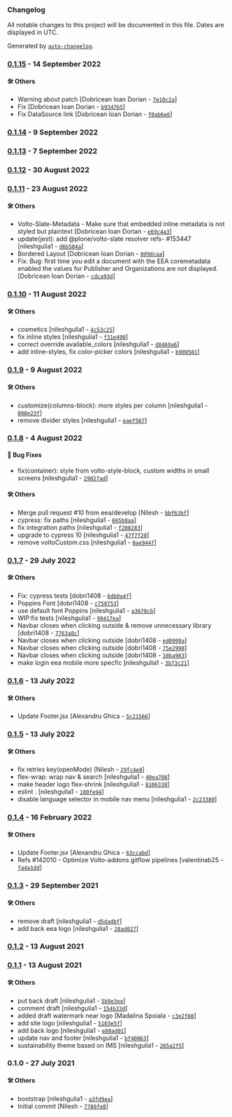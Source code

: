 ### Changelog

All notable changes to this project will be documented in this file. Dates are displayed in UTC.

Generated by [`auto-changelog`](https://github.com/CookPete/auto-changelog).

### [0.1.15](https://github.com/eea/volto-sustainability-theme/compare/0.1.14...0.1.15) - 14 September 2022

#### :hammer_and_wrench: Others

- Warning about patch [Dobricean Ioan Dorian - [`7e10c2a`](https://github.com/eea/volto-sustainability-theme/commit/7e10c2a438da1a9801a6ba18cfe0f9c29863a1ca)]
- Fix [Dobricean Ioan Dorian - [`b9347b5`](https://github.com/eea/volto-sustainability-theme/commit/b9347b52d35eacc16f98dabddc23d085c8ea114f)]
- Fix DataSource link [Dobricean Ioan Dorian - [`f0ab6e6`](https://github.com/eea/volto-sustainability-theme/commit/f0ab6e6c59be4b305ea64083395d858147217ae4)]
### [0.1.14](https://github.com/eea/volto-sustainability-theme/compare/0.1.13...0.1.14) - 9 September 2022

### [0.1.13](https://github.com/eea/volto-sustainability-theme/compare/0.1.12...0.1.13) - 7 September 2022

### [0.1.12](https://github.com/eea/volto-sustainability-theme/compare/0.1.11...0.1.12) - 30 August 2022

### [0.1.11](https://github.com/eea/volto-sustainability-theme/compare/0.1.10...0.1.11) - 23 August 2022

#### :hammer_and_wrench: Others

- Volto-Slate-Metadata - Make sure that embedded inline metadata is not styled but plaintext [Dobricean Ioan Dorian - [`e69c4a3`](https://github.com/eea/volto-sustainability-theme/commit/e69c4a33221f6002fabc8e85c439cbc391b83048)]
- update(jest): add @plone/volto-slate resolver refs- #153447 [nileshgulia1 - [`d6b504a`](https://github.com/eea/volto-sustainability-theme/commit/d6b504a56bb9fb36ae4c7c77fb45967562a71b43)]
- Bordered Layout [Dobricean Ioan Dorian - [`8d9dcaa`](https://github.com/eea/volto-sustainability-theme/commit/8d9dcaaed56ec2b60e31e10a6444a30646f87d8d)]
- Fix:  Bug: first time you edit a document with the EEA coremetadata enabled the values for Publisher and Organizations are not displayed. [Dobricean Ioan Dorian - [`cdca93d`](https://github.com/eea/volto-sustainability-theme/commit/cdca93d57fae005afbcfc652f0ec0f71d44c5451)]
### [0.1.10](https://github.com/eea/volto-sustainability-theme/compare/0.1.9...0.1.10) - 11 August 2022

#### :hammer_and_wrench: Others

- cosmetics [nileshgulia1 - [`4c53c25`](https://github.com/eea/volto-sustainability-theme/commit/4c53c25c1a1c5f5f16499bd99e9b37195ce3239e)]
- fix inline styles [nileshgulia1 - [`f31e490`](https://github.com/eea/volto-sustainability-theme/commit/f31e49013ff9c683c785ce71bb754d68388e49be)]
- correct override available_colors [nileshgulia1 - [`d8469a6`](https://github.com/eea/volto-sustainability-theme/commit/d8469a6af62b3259833b8e60655a581d5ecff298)]
- add inline-styles, fix color-picker colors [nileshgulia1 - [`b909581`](https://github.com/eea/volto-sustainability-theme/commit/b9095815dec3d61b7b71365d071bd9969bfc72eb)]
### [0.1.9](https://github.com/eea/volto-sustainability-theme/compare/0.1.8...0.1.9) - 9 August 2022

#### :hammer_and_wrench: Others

- customize(columns-block): more styles per column [nileshgulia1 - [`008e23f`](https://github.com/eea/volto-sustainability-theme/commit/008e23f6a9714289833457be56f3dace62817551)]
- remove divider styles [nileshgulia1 - [`eaef567`](https://github.com/eea/volto-sustainability-theme/commit/eaef567378103f2ec6d6584deecde1b114601ecc)]
### [0.1.8](https://github.com/eea/volto-sustainability-theme/compare/0.1.7...0.1.8) - 4 August 2022

#### :bug: Bug Fixes

- fix(container): style from volto-style-block, custom widths in small screens [nileshgulia1 - [`29027ad`](https://github.com/eea/volto-sustainability-theme/commit/29027adddd0aa13713a22cda7fe4f34d877b55df)]

#### :hammer_and_wrench: Others

- Merge pull request #10 from eea/develop [Nilesh - [`bbf63bf`](https://github.com/eea/volto-sustainability-theme/commit/bbf63bfe72e9d7e6f6a1bb5e06b96f852a6ce0e5)]
- cypress: fix paths [nileshgulia1 - [`665b8aa`](https://github.com/eea/volto-sustainability-theme/commit/665b8aa22f8fba53b4c5c7a9f7302f9e0d7e7994)]
- fix integration paths [nileshgulia1 - [`f208283`](https://github.com/eea/volto-sustainability-theme/commit/f208283a27d71cd62b5151a1a870e11160d504d4)]
- upgrade to cypress 10 [nileshgulia1 - [`47f7f28`](https://github.com/eea/volto-sustainability-theme/commit/47f7f286602859e982e849c5d5a16d1ba83c703a)]
- remove voltoCustom.css [nileshgulia1 - [`0ae944f`](https://github.com/eea/volto-sustainability-theme/commit/0ae944fab8fe2ea91d83fdf0302fc7a512639315)]
### [0.1.7](https://github.com/eea/volto-sustainability-theme/compare/0.1.6...0.1.7) - 29 July 2022

#### :hammer_and_wrench: Others

- Fix: cypress tests [dobri1408 - [`6db0a4f`](https://github.com/eea/volto-sustainability-theme/commit/6db0a4fc830c4a84b593ade67968b88af4f61c52)]
- Poppins Font [dobri1408 - [`c750753`](https://github.com/eea/volto-sustainability-theme/commit/c750753683e4a1edccc7318cb208749b54604e81)]
- use default font Poppins [nileshgulia1 - [`a3678cb`](https://github.com/eea/volto-sustainability-theme/commit/a3678cb5a3633b6412c193e8cf2de8b6326ac714)]
- WIP:fix tests [nileshgulia1 - [`99417ea`](https://github.com/eea/volto-sustainability-theme/commit/99417eab88aa2ebfa657fd96af18c666f59e0fca)]
- Navbar closes when clicking outside & remove unnecessary library [dobri1408 - [`7763a8c`](https://github.com/eea/volto-sustainability-theme/commit/7763a8ccddf21489f9d7ff4219c0036c8ef98a57)]
- Navbar closes when clicking outside [dobri1408 - [`ed0999a`](https://github.com/eea/volto-sustainability-theme/commit/ed0999a2729af64d94bdd6cfdc53daddc23b6a39)]
- Navbar closes when clicking outside [dobri1408 - [`75e2998`](https://github.com/eea/volto-sustainability-theme/commit/75e299856f4bc9532eeb139804a4c8f657a76a71)]
- Navbar closes when clicking outside [dobri1408 - [`10ba983`](https://github.com/eea/volto-sustainability-theme/commit/10ba9832f36125688e5c431021ea67eb7f450a70)]
- make login eea mobile more specfic [nileshgulia1 - [`3b73c21`](https://github.com/eea/volto-sustainability-theme/commit/3b73c215bd1812d2e237229763dd280697a087c2)]
### [0.1.6](https://github.com/eea/volto-sustainability-theme/compare/0.1.5...0.1.6) - 13 July 2022

#### :hammer_and_wrench: Others

- Update Footer.jsx [Alexandru Ghica - [`5c21566`](https://github.com/eea/volto-sustainability-theme/commit/5c2156647ddb2e5ce1d112fb16b986440729adfe)]
### [0.1.5](https://github.com/eea/volto-sustainability-theme/compare/0.1.4...0.1.5) - 13 July 2022

#### :hammer_and_wrench: Others

- fix retries key(openMode) [Nilesh - [`29fc4e8`](https://github.com/eea/volto-sustainability-theme/commit/29fc4e8351ad68a29838cbe0525959f4e375f0b0)]
- flex-wrap: wrap nav & search [nileshgulia1 - [`40ea708`](https://github.com/eea/volto-sustainability-theme/commit/40ea708a1ae5a0445ed314b16da79bf73033c58e)]
- make header logo flex-shrink [nileshgulia1 - [`8106338`](https://github.com/eea/volto-sustainability-theme/commit/810633871b332cd6e82b685333db9c79170b3ce9)]
- eslint . [nileshgulia1 - [`100fe94`](https://github.com/eea/volto-sustainability-theme/commit/100fe94daf7d0fab4b6baa3436619f3ee49653b2)]
- disable language selector in mobile nav menu [nileshgulia1 - [`2c23380`](https://github.com/eea/volto-sustainability-theme/commit/2c23380239730478b60898cb1f9a88479c33d629)]
### [0.1.4](https://github.com/eea/volto-sustainability-theme/compare/0.1.3...0.1.4) - 16 February 2022

#### :hammer_and_wrench: Others

- Update Footer.jsx [Alexandru Ghica - [`63ccabd`](https://github.com/eea/volto-sustainability-theme/commit/63ccabd6a23ff9055027d8120a4045081eaa536b)]
- Refs #142010 - Optimize Volto-addons gitflow pipelines [valentinab25 - [`fa4a1dd`](https://github.com/eea/volto-sustainability-theme/commit/fa4a1ddacbc5d5506a3d96e3a4d61fa2fa296a2c)]
### [0.1.3](https://github.com/eea/volto-sustainability-theme/compare/0.1.2...0.1.3) - 29 September 2021

#### :hammer_and_wrench: Others

- remove draft [nileshgulia1 - [`d5dadbf`](https://github.com/eea/volto-sustainability-theme/commit/d5dadbfc3f65a9c58783ca667a53cd4454a713ef)]
- add back eea logo [nileshgulia1 - [`28ad027`](https://github.com/eea/volto-sustainability-theme/commit/28ad0271a491c86262b53de87cd453cdc11fe5a3)]
### [0.1.2](https://github.com/eea/volto-sustainability-theme/compare/0.1.1...0.1.2) - 13 August 2021

### [0.1.1](https://github.com/eea/volto-sustainability-theme/compare/0.1.0...0.1.1) - 13 August 2021

#### :hammer_and_wrench: Others

- put back draft [nileshgulia1 - [`5b9e3ee`](https://github.com/eea/volto-sustainability-theme/commit/5b9e3ee0daa589315df996369a97c384bb0579ee)]
- comment draft [nileshgulia1 - [`154b33d`](https://github.com/eea/volto-sustainability-theme/commit/154b33df03b879b24c3cb6783411508d7e23cc64)]
- added draft watermark near logo [Madalina Spoiala - [`c3e2f80`](https://github.com/eea/volto-sustainability-theme/commit/c3e2f80e641ca807f3195606d151d17048f021df)]
- add site logo [nileshgulia1 - [`5103e5f`](https://github.com/eea/volto-sustainability-theme/commit/5103e5fb0222989b228339dbb3476bde85028e9e)]
- add back logo [nileshgulia1 - [`e88ad01`](https://github.com/eea/volto-sustainability-theme/commit/e88ad014c41516b0b05c7e691b3e3147dae50376)]
- update nav and footer [nileshgulia1 - [`bf40063`](https://github.com/eea/volto-sustainability-theme/commit/bf40063ed8f6d0ae0549d3e3c83df808e73c990b)]
- sustainability theme based on IMS [nileshgulia1 - [`265a2f5`](https://github.com/eea/volto-sustainability-theme/commit/265a2f5d3a55a37139030cc08f791f71fc36a8f5)]
### 0.1.0 - 27 July 2021

#### :hammer_and_wrench: Others

- bootstrap [nileshgulia1 - [`a3fd9ea`](https://github.com/eea/volto-sustainability-theme/commit/a3fd9eac5a83d2bf756934052daf3ed96f6ab17b)]
- Initial commit [Nilesh - [`7780fe8`](https://github.com/eea/volto-sustainability-theme/commit/7780fe8169e10643fb794d5fecc4ead1bf9e5f0f)]
